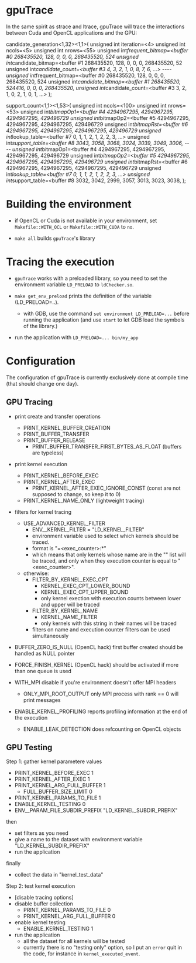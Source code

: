 gpuTrace
========

In the same spirit as strace and ltrace, gpuTrace will trace the interactions between Cuda and OpenCL applications and the GPU:

candidate_generation<1,32><1,1>(
     unsigned int iteration=<4>
     unsigned int ncols=<5>
     unsigned int nrows=<55>
     unsigned int*frequent_bitmap=<buffer #0 268435520, 128, 0, 0, 0, 268435520, 524
     unsigned int*candidate_bitmap=<buffer #1 268435520, 128, 0, 0, 0, 268435520, 52
     unsigned int*candidate_count=<buffer #3 4, 3, 2, 1, 0, 8, 7, 6, ...>
     ----
     <out> unsigned int*frequent_bitmap=<buffer #0 268435520, 128, 0, 0, 0, 268435520, 524
     <out> unsigned int*candidate_bitmap=<buffer #1 268435520, 524416, 0, 0, 0, 268435520,
     <out> unsigned int*candidate_count=<buffer #3 3, 2, 1, 0, 2, 1, 0, 1, ...>
);

support_count<1,1><1,53>(
     unsigned int ncols=<100>
     unsigned int nrows=<53>
     unsigned int*bitmapOp1=<buffer #4 4294967295, 4294967295, 4294967295, 429496729
     unsigned int*bitmapOp2=<buffer #5 4294967295, 4294967295, 4294967295, 429496729
     unsigned int*bitmapRst=<buffer #6 4294967295, 4294967295, 4294967295, 429496729
     unsigned int*lookup_table=<buffer #7 0, 1, 1, 2, 1, 2, 2, 3, ...>
     unsigned int*support_table=<buffer #8 3043, 3058, 3068, 3024, 3039, 3049, 3006,
     ----
     <out> unsigned int*bitmapOp1=<buffer #4 4294967295, 4294967295, 4294967295, 429496729
     <out> unsigned int*bitmapOp2=<buffer #5 4294967295, 4294967295, 4294967295, 429496729
     <out> unsigned int*bitmapRst=<buffer #6 4294967295, 4294967295, 4294967295, 429496729
     <out> unsigned int*lookup_table=<buffer #7 0, 1, 1, 2, 1, 2, 2, 3, ...>
     <out> unsigned int*support_table=<buffer #8 3032, 3042, 2999, 3057, 3013, 3023, 3038,
);


Building the environment
========================

* if OpenCL or Cuda is not available in your environment, set `Makefile::WITH_OCL` or  `Makefile::WITH_CUDA` to `no`.

* `make all` builds `gpuTrace`'s library

Tracing the execution
=====================

* `gpuTrace` works with a preloaded library, so you need to set the environment variable `LD_PRELOAD` to `ldChecker.so`.

* `make get_env_preload` prints the definition of the variable (LD_PRELOAD=..).
  * with GDB, use the command `set environment LD_PRELOAD=...` before running the application (and use `start` to let GDB load the symbols of the library.)

* run the application with `LD_PRELOAD=... bin/my_app`

Configuration
=============

The configuration of gpuTrace is currently exclusively done at compile time (that should change one day).


GPU Tracing
-----------

* print create and transfer operations
  * PRINT_KERNEL_BUFFER_CREATION
  * PRINT_BUFFER_TRANSFER
  * PRINT_BUFFER_RELEASE
    * PRINT_BUFFER_TRANSFER_FIRST_BYTES_AS_FLOAT (buffers are typeless)

* print kernel execution
  * PRINT_KERNEL_BEFORE_EXEC
  * PRINT_KERNEL_AFTER_EXEC
    * PRINT_KERNEL_AFTER_EXEC_IGNORE_CONST (const are not supposed to change, so keep it to 0)
  * PRINT_KERNEL_NAME_ONLY (lightweight tracing)

* filters for kernel tracing
  * USE_ADVANCED_KERNEL_FILTER
    * ENV__KERNEL_FILTER = "LD_KERNEL_FILTER"
    * environment variable used to select which kernels should be traced.
    * format is "<name>=<exec_counter>:*"
    * which means that only kernels whose name are in the "<name>" list will be traced, and only when they execution counter is equal to "<exec_counter>".
  * otherwise:
    * FILTER_BY_KERNEL_EXEC_CPT
      * KERNEL_EXEC_CPT_LOWER_BOUND
      * KERNEL_EXEC_CPT_UPPER_BOUND
      * only kernel exection with execution counts between lower and upper will be traced
    * FILTER_BY_KERNEL_NAME
      * KERNEL_NAME_FILTER
      * only kernels with this string in their names will be traced
    * filters on name and execution counter filters can be used simultaneously

* BUFFER_ZERO_IS_NULL (OpenCL hack) first buffer created should be handled as NULL pointer
* FORCE_FINISH_KERNEL (OpenCL hack) should be activated if more than one queue is used

* WITH_MPI disable if you're environment doesn't offer MPI headers
  * ONLY_MPI_ROOT_OUTPUT only MPI process with rank == 0 will print messages

* ENABLE_KERNEL_PROFILING reports profiling information at the end of the execution
  * ENABLE_LEAK_DETECTION does refcounting on OpenCL objects

GPU Testing
-----------

Step 1: gather kernel parametere values

* PRINT_KERNEL_BEFORE_EXEC 1
* PRINT_KERNEL_AFTER_EXEC 1
* PRINT_KERNEL_ARG_FULL_BUFFER 1
  * FULL_BUFFER_SIZE_LIMIT 0
* PRINT_KERNEL_PARAMS_TO_FILE 1
* ENABLE_KERNEL_TESTING 0
* ENV__PARAM_FILE_SUBDIR_PREFIX "LD_KERNEL_SUBDIR_PREFIX"

then

* set filters as you need
* give a name to the dataset with environment variable "LD_KERNEL_SUBDIR_PREFIX"
* run the application

finally

* collect the data in "kernel_test_data"

Step 2: test kernel execution

* [disable tracing options]
* disable buffer collection
  * PRINT_KERNEL_PARAMS_TO_FILE 0
  * PRINT_KERNEL_ARG_FULL_BUFFER 0
* enable kernel testing
  * ENABLE_KERNEL_TESTING 1
* run the application
  * all the dataset for all kernels will be tested
  * currently there is no "testing only" option, so I put an `error` quit in the code, for instance in `kernel_executed_event`.